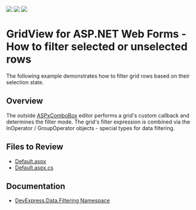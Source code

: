 <!-- default badges list -->
![](https://img.shields.io/endpoint?url=https://codecentral.devexpress.com/api/v1/VersionRange/128540248/13.1.4%2B)
[![](https://img.shields.io/badge/Open_in_DevExpress_Support_Center-FF7200?style=flat-square&logo=DevExpress&logoColor=white)](https://supportcenter.devexpress.com/ticket/details/E3085)
[![](https://img.shields.io/badge/📖_How_to_use_DevExpress_Examples-e9f6fc?style=flat-square)](https://docs.devexpress.com/GeneralInformation/403183)
<!-- default badges end -->

# GridView for ASP.NET Web Forms - How to filter selected or unselected rows

The following example demonstrates how to filter grid rows based on their selection state.

## Overview

The outside [ASPxComboBox](https://docs.devexpress.com/AspNet/DevExpress.Web.ASPxComboBox) editor performs a grid's custom callback and determines the filter mode. The grid's filter expression is combined via the InOperator / GroupOperator objects - special types for data filtering.

## Files to Review

* [Default.aspx](./CS/WebSite/Default.aspx)
* [Default.aspx.cs](./CS/WebSite/Default.aspx.cs)

## Documentation

* [DevExpress.Data.Filtering Namespace](https://docs.devexpress.com/CoreLibraries/DevExpress.Data.Filtering)
